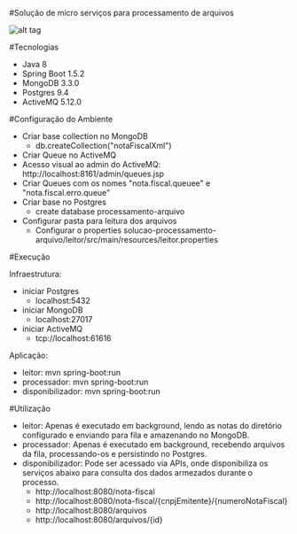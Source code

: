 #Solução de micro serviços para processamento de arquivos

![alt tag](https://github.com/emmanuelneri/solucao-processamento-arquivo/blob/master/microservices-processamento-arquivo.png)

#Tecnologias
- Java 8
- Spring Boot 1.5.2
- MongoDB 3.3.0
- Postgres 9.4
- ActiveMQ 5.12.0

#Configuração do Ambiente
- Criar base collection no MongoDB
  - db.createCollection("notaFiscalXml")
- Criar Queue no ActiveMQ
 - Acesso visual ao admin do ActiveMQ: http://localhost:8161/admin/queues.jsp
 - Criar Queues com os nomes "nota.fiscal.queuee" e "nota.fiscal.erro.queue"
- Criar base no Postgres
  - create database processamento-arquivo
- Configurar pasta para leitura dos arquivos
  - Configurar o properties solucao-processamento-arquivo/leitor/src/main/resources/leitor.properties 
  
#Execução

Infraestrutura:
 - iniciar Postgres
   - localhost:5432
 - iniciar MongoDB
   - localhost:27017
 - iniciar ActiveMQ
   - tcp://localhost:61616

Aplicação: 
 - leitor: mvn spring-boot:run
 - processador: mvn spring-boot:run
 - disponibilizador: mvn spring-boot:run
 
 #Utilização
 
- leitor: Apenas é executado em background, lendo as notas do diretório configurado e enviando para fila e amazenando no MongoDB.
- processador: Apenas é executado em background, recebendo arquivos da fila, processando-os e persistindo no Postgres. 
- disponibilizador: Pode ser acessado via APIs, onde disponibiliza os serviços abaixo para consulta dos dados armezados durante o processo.
    - http://localhost:8080/nota-fiscal
    - http://localhost:8080/nota-fiscal/{cnpjEmitente}/{numeroNotaFiscal}
    - http://localhost:8080/arquivos
    - http://localhost:8080/arquivos/{id}


 
